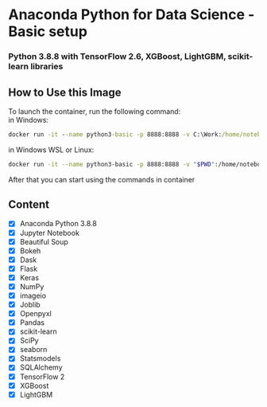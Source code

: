 # Anaconda Python for Data Science - Basic setup
### Python 3.8.8 with TensorFlow 2.6, XGBoost, LightGBM, scikit-learn libraries


## How to Use this Image
To launch the container, run the following command:<br/>
in Windows:
```cmd
docker run -it --name python3-basic -p 8888:8888 -v C:\Work:/home/notebooks kriss024/anaconda-python-for-data-science-basic
```
in Windows WSL or Linux:
```bash
docker run -it --name python3-basic -p 8888:8888 -v "$PWD":/home/notebooks kriss024/anaconda-python-for-data-science-basic
```

After that you can start using the commands in container

## Content
- [x] Anaconda Python 3.8.8
- [x] Jupyter Notebook
- [x] Beautiful Soup
- [x] Bokeh
- [x] Dask
- [x] Flask
- [x] Keras
- [x] NumPy
- [x] imageio
- [x] Joblib
- [x] Openpyxl
- [x] Pandas
- [x] scikit-learn
- [x] SciPy
- [x] seaborn
- [x] Statsmodels
- [x] SQLAlchemy
- [x] TensorFlow 2
- [x] XGBoost
- [x] LightGBM